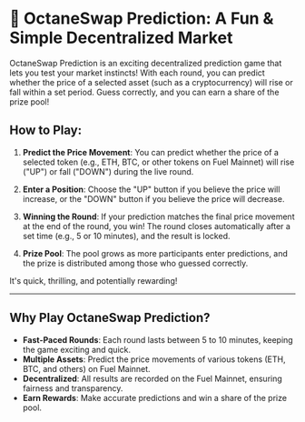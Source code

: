 # 🔮 OctaneSwap Prediction: A Fun & Simple Decentralized Market

OctaneSwap Prediction is an exciting decentralized prediction game that lets you test your market instincts! With each round, you can predict whether the price of a selected asset (such as a cryptocurrency) will rise or fall within a set period. Guess correctly, and you can earn a share of the prize pool!

## How to Play:

1. **Predict the Price Movement**: You can predict whether the price of a selected token (e.g., ETH, BTC, or other tokens on Fuel Mainnet) will rise ("UP") or fall ("DOWN") during the live round.
   
2. **Enter a Position**: Choose the "UP" button if you believe the price will increase, or the "DOWN" button if you believe the price will decrease.

3. **Winning the Round**: If your prediction matches the final price movement at the end of the round, you win! The round closes automatically after a set time (e.g., 5 or 10 minutes), and the result is locked.

4. **Prize Pool**: The pool grows as more participants enter predictions, and the prize is distributed among those who guessed correctly.

It's quick, thrilling, and potentially rewarding!

---

## Why Play OctaneSwap Prediction?

- **Fast-Paced Rounds**: Each round lasts between 5 to 10 minutes, keeping the game exciting and quick.
- **Multiple Assets**: Predict the price movements of various tokens (ETH, BTC, and others) on Fuel Mainnet.
- **Decentralized**: All results are recorded on the Fuel Mainnet, ensuring fairness and transparency.
- **Earn Rewards**: Make accurate predictions and win a share of the prize pool.

